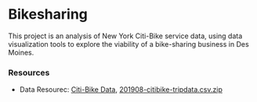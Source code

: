 # Bikesharing
This project is an analysis of New York Citi-Bike service data, using data visualization tools to explore the viability of a bike-sharing business in Des Moines.

### Resources
- Data Resourec:  [Citi-Bike Data](https://ride.citibikenyc.com/system-data), [201908-citibike-tripdata.csv.zip](https://s3.amazonaws.com/tripdata/index.html)

